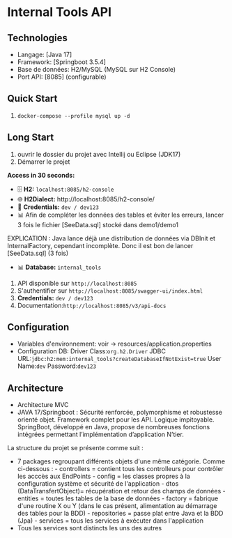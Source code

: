 # Internal Tools API

## Technologies
- Langage: [Java 17]
- Framework: [Springboot 3.5.4] 
- Base de données: H2/MySQL (MySQL sur H2 Console)
- Port API: [8085] (configurable)

## Quick Start

1. `docker-compose --profile mysql up -d` 

## Long Start
1. ouvrir le dossier du projet avec Intellij ou Eclipse (JDK17)
2. Démarrer le projet

**Access in 30 seconds:**
- 🗄️ **H2:** `localhost:8085/h2-console`
- 🌐 **H2Dialect:** http://localhost:8085/h2-console/
- 👤 **Credentials:** `dev / dev123`
- 📊 Afin de compléter les données des tables et éviter les erreurs, lancer 3 fois le fichier [SeeData.sql] stocké dans demo1/demo1

EXPLICATION :
Java lance déjà une distribution de données via DBInit et InternalFactory, cependant incomplète. Donc il est bon de lancer [SeeData.sql] (3 fois)

- 📊 **Database:** `internal_tools`
1. API disponible sur `http://localhost:8085`
2. S'authentifier sur `http://localhost:8085/swagger-ui/index.html`
3. **Credentials:** `dev / dev123`
4. Documentation:`http://localhost:8085/v3/api-docs`


## Configuration
- Variables d'environnement: voir -> resources/application.properties
- Configuration DB: 
    Driver Class:`org.h2.Driver`
    JDBC URL:`jdbc:h2:mem:internal_tools?createDatabaseIfNotExist=true`
    User Name:`dev`
    Password:`dev123`


## Architecture
- Architecture MVC
- JAVA 17/Springboot : Sécurité renforcée, polymorphisme et robustesse orienté objet. Framework complet pour les API. Logique impitoyable.
SpringBoot, développé en Java, propose de nombreuses fonctions intégrées permettant l’implémentation d’application N’tier.

La structure du projet se présente comme suit :

- 7 packages regroupant différents objets d'une même catégorie. Comme ci-dessous :
        - controllers = contient tous les controlleurs pour contrôler les acccès aux EndPoints
        - config = les classes propres à la configuration système et sécurité de l'application
        - dtos (DataTransfertObject)= récupération et retour des champs de données
        - entities = toutes les tables de la base de données
        - factory = fabrique d'une routine X ou Y (dans le cas présent, alimentation au démarrage des tables pour la BDD)
        - repositories = passe plat entre Java et la BDD (Jpa)
        - services = tous les services à exécuter dans l'application
- Tous les services sont distincts les uns des autres


